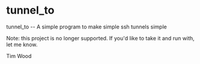 tunnel_to
=========

tunnel_to -- A simple program to make simple ssh tunnels simple


Note: this project is no longer supported. If you'd like to take it and run with, let me know.

Tim Wood
